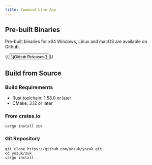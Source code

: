 ```yaml
---
title: Command Line App
---
```


## Pre-built Binaries

Pre-built binaries for x64 Windows, Linux and macOS are available on Github.

{{<button size="large" href="https://github.com/yozuk/yozuk/releases">}}Github Releases{{</button>}}

## Build from Source

### Build Requirements

- Rust toolchain: 1.58.0 or later
- CMake: 3.12 or later

### From crates.io

```Shell
cargo install zuk
```

### Git Repository

```Shell
git clone https://github.com/yozuk/yozuk.git
cd yozuk/zuk
cargo install .
```
